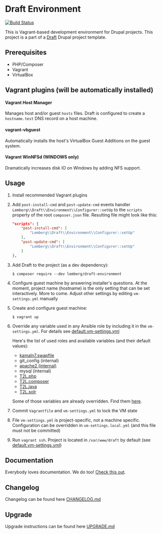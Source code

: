 # Draft Environment

[![Build Status](https://travis-ci.org/lemberg/draft-environment.svg?branch=2.1.1)](https://travis-ci.org/lemberg/draft-environment)

This is Vagrant-based development environment for Drupal projects. This project is a part of a [Draft](https://github.com/lemberg/draft-template) Drupal project template.

## Prerequisites

- PHP/Composer
- Vagrant
- VirtualBox

## Vagrant plugins (will be automatically installed)

#### Vagrant Host Manager

Manages host and/or guest `hosts` files. Draft is configured to create a `hostname.test` DNS record on a host machine.

#### vagrant-vbguest

Automatically installs the host's VirtualBox Guest Additions on the guest system.

#### Vagrant WinNFSd (WINDOWS only)

Dramatically increases disk IO on Windows by adding NFS support.

## Usage

1. Install recommended Vagrant plugins

1. Add `post-install-cmd` and `post-update-cmd` events handler `Lemberg\\Draft\\Environment\\Configurer::setUp` to the `scripts` property of the root `composer.json` file. Resulting file might look like this:

    ```json
    "scripts": {
        "post-install-cmd": [
            "Lemberg\\Draft\\Environment\\Configurer::setUp"
        ],
        "post-update-cmd": [
            "Lemberg\\Draft\\Environment\\Configurer::setUp"
        ]
    },
    ```

1. Add Draft to the project (as a dev dependency):

    ```
    $ composer require --dev lemberg/draft-environment
    ```

1. Configure guest machine by answering installer's questions. At the moment, project name (hostname) is the only setting that can be set interactively. More to come. Adjust other settings by editing `vm-settings.yml` manually

1. Create and configure guest machine:

    ```
    $ vagrant up
    ```

1. Override any variable used in any Ansible role by including it in the `vm-settings.yml`. For details see [default.vm-settings.yml](/default.vm-settings.yml)

    Here's the list of used roles and available variables (and their default values):

    - [kamaln7.swapfile](https://github.com/kamaln7/ansible-swapfile/blob/master/defaults/main.yml)
    - git_config (internal)
    - [apache2 (internal)](/provisioning/playbooks/roles/apache2/defaults/main.yml)
    - mysql (internal)
    - [T2L.php](https://github.com/T2L/ansible-role-php/blob/1.1.1/defaults/main.yml)
    - [T2L.composer](https://github.com/T2L/ansible-role-composer/blob/2.0.2/defaults/main.yml)
    - [T2L.java](https://github.com/T2L/ansible-role-java/blob/1.0.1/defaults/main.yml)
    - [T2L.solr](https://github.com/T2L/ansible-role-solr/blob/1.2.0/defaults/main.yml)

    Some of those variables are already overridden. Find them [here](/provisioning/playbooks/vars).

1. Commit `Vagrantfile` and `vm-settings.yml` to lock the VM state

1. File `vm-settings.yml` is project-specific, not a machine specific. Configuration can be overridden in `vm-settings.local.yml` (and this file must not be committed)

1. Run `vagrant ssh`. Project is located in `/var/www/draft` by default (see [default.vm-settings.yml](/default.vm-settings.yml#L23))

## Documentation

Everybody loves documentation. We do too! [Check this out](/docs).

## Changelog

Changelog can be found here [CHANGELOG.md](/CHANGELOG.md)

## Upgrade

Upgrade instructions can be found here [UPGRADE.md](/UPGRADE.md)
